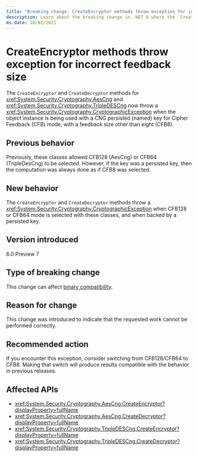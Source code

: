 ```yaml
---
title: "Breaking change: CreateEncryptor methods throw exception for incorrect feedback size"
description: Learn about the breaking change in .NET 6 where the `CreateEncryptor` and `CreateDecryptor` methods for `AesCng` and `TripleDESCng` throw an exception for an incorrect feedback size when used with a persisted key for CFB mode.
ms.date: 10/01/2021
---
```

# CreateEncryptor methods throw exception for incorrect feedback size

The `CreateEncryptor` and `CreateDecryptor` methods for <xref:System.Security.Cryptography.AesCng> and <xref:System.Security.Cryptography.TripleDESCng> now throw a <xref:System.Security.Cryptography.CryptographicException> when the object instance is being used with a CNG persisted (named) key for Cipher Feedback (CFB) mode, with a feedback size other than eight (CFB8).

## Previous behavior

Previously, these classes allowed CFB128 (AesCng) or CFB64 (TripleDesCng) to be selected. However, if the key was a persisted key, then the computation was always done as if CFB8 was selected.

## New behavior

The `CreateEncryptor` and `CreateDecryptor` methods throw a <xref:System.Security.Cryptography.CryptographicException> when CFB128 or CFB64 mode is selected with these classes, and when backed by a persisted key.

## Version introduced

6.0 Preview 7

## Type of breaking change

This change can affect [binary compatibility](../../categories.md#binary-compatibility).

## Reason for change

This change was introduced to indicate that the requested work cannot be performed correctly.

## Recommended action

If you encounter this exception, consider switching from CFB128/CFB64 to CFB8. Making that switch will produce results compatible with the behavior in previous releases.

## Affected APIs

- <xref:System.Security.Cryptography.AesCng.CreateEncryptor?displayProperty=fullName>
- <xref:System.Security.Cryptography.AesCng.CreateDecryptor?displayProperty=fullName>
- <xref:System.Security.Cryptography.TripleDESCng.CreateEncryptor?displayProperty=fullName>
- <xref:System.Security.Cryptography.TripleDESCng.CreateDecryptor?displayProperty=fullName>
